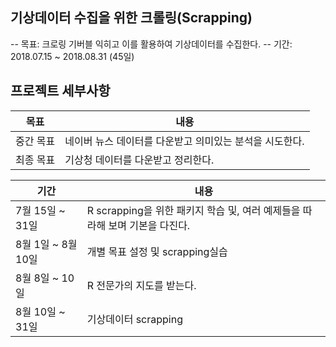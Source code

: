 ## 기상데이터 수집을 위한 크롤링(Scrapping)


-- 목표: 크로링 기버블 익히고 이를 활용하여 기상데이터를 수집한다.
-- 기간: 2018.07.15 ~ 2018.08.31 (45일)

## 프로젝트 세부사항

|목표|내용|
|---|---|
|중간 목표| 네이버 뉴스 데이터를 다운받고 의미있는 분석을 시도한다.|
|최종 목표| 기상청 데이터를 다운받고 정리한다.|

|기간|내용|
|---|---|
|7월 15일 ~ 31일| R scrapping을 위한 패키지 학습 및, 여러 예제들을 따라해 보며 기본을 다진다.|
|8월 1일 ~ 8월 10일| 개별 목표 설정 및 scrapping실습|
|8월 8일 ~ 10일| R 전문가의 지도를 받는다.|
|8월 10일 ~ 31일| 기상데이터 scrapping|
